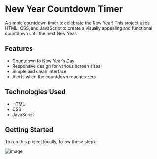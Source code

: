# New Year Countdown Timer

A simple countdown timer to celebrate the New Year! This project uses HTML, CSS, and JavaScript to create a visually appealing and functional countdown until the next New Year.



## Features

- Countdown to New Year's Day
- Responsive design for various screen sizes
- Simple and clean interface
- Alerts when the countdown reaches zero

## Technologies Used

- HTML
- CSS
- JavaScript

## Getting Started

To run this project locally, follow these steps:

![image](https://github.com/user-attachments/assets/a5d001a4-74d4-44e1-a799-16d41f699b72)

